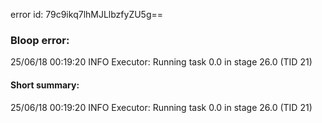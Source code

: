 error id: 79c9ikq7lhMJLlbzfyZU5g==
### Bloop error:

25/06/18 00:19:20 INFO Executor: Running task 0.0 in stage 26.0 (TID 21)
#### Short summary: 

25/06/18 00:19:20 INFO Executor: Running task 0.0 in stage 26.0 (TID 21)